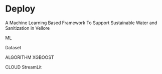 # Deploy
A Machine Learning Based Framework To Support Sustainable Water and Sanitization in Vellore 

ML

Dataset


ALGORITHM
XGBOOST

CLOUD
StreamLit

